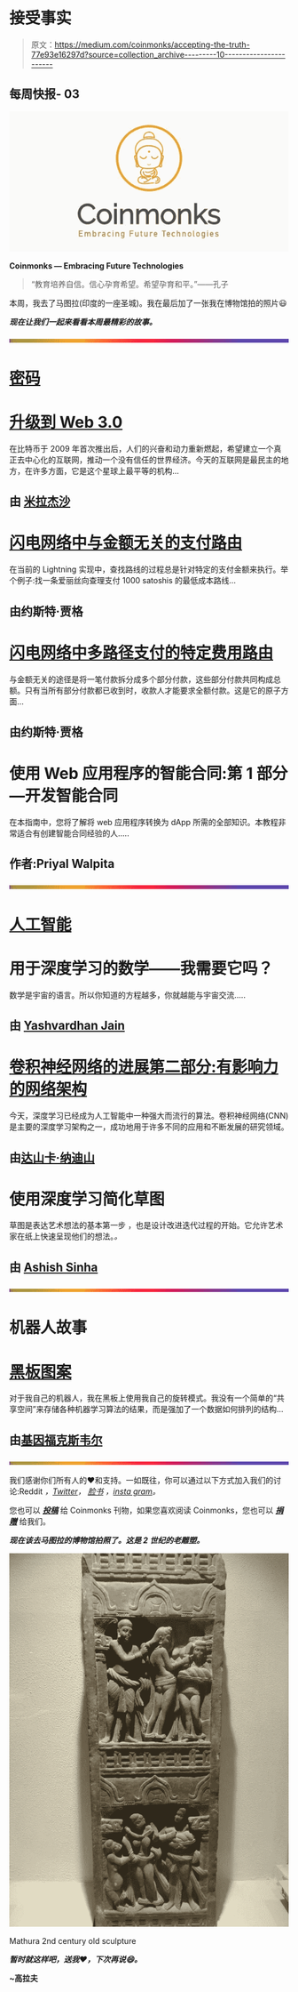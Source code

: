 # 接受事实

> 原文：<https://medium.com/coinmonks/accepting-the-truth-77e93e16297d?source=collection_archive---------10----------------------->

## 每周快报- 03

![](img/ba48716de31ce594d55d3d1f4d384c95.png)

**Coinmonks — Embracing Future Technologies**

> “教育培养自信。信心孕育希望。希望孕育和平。”——孔子

本周，我去了马图拉(印度的一座圣城)。我在最后加了一张我在博物馆拍的照片😃

***现在让我们一起来看看本周最精彩的故事。***

![](img/bbd4c520f7a63777145b65e0ebc51cba.png)

# [密码](https://medium.com/coinmonks/blockchain/home)

# [升级到 Web 3.0](/coinmonks/upgrading-to-web-3-0-2948f0551828)

在比特币于 2009 年首次推出后，人们的兴奋和动力重新燃起，希望建立一个真正去中心化的互联网，推动一个没有信任的世界经济。今天的互联网是最民主的地方，在许多方面，它是这个星球上最平等的机构…

## **由** [**米拉杰沙**](https://medium.com/u/3dfbdab1c198?source=post_page-----77e93e16297d--------------------------------)

# [闪电网络中与金额无关的支付路由](/coinmonks/amount-independent-payment-routing-in-lightning-networks-6409201ff5ed)

在当前的 Lightning 实现中，查找路线的过程总是针对特定的支付金额来执行。举个例子:找一条爱丽丝向查理支付 1000 satoshis 的最低成本路线…

## 由约斯特·贾格

# [闪电网络中多路径支付的特定费用路由](/coinmonks/specific-fee-routing-for-multi-path-payments-in-lightning-networks-b0e662c79819)

与金额无关的途径是将一笔付款拆分成多个部分付款，这些部分付款共同构成总额。只有当所有部分付款都已收到时，收款人才能要求全额付款。这是它的原子方面…

## 由约斯特·贾格

# 使用 Web 应用程序的智能合同:第 1 部分—开发智能合同

在本指南中，您将了解将 web 应用程序转换为 dApp 所需的全部知识。本教程非常适合有创建智能合同经验的人…..

## 作者:Priyal Walpita

![](img/bbd4c520f7a63777145b65e0ebc51cba.png)

# [人工智能](https://medium.com/coinmonks/artificial-intelligence/home)

# 用于深度学习的数学——我需要它吗？

数学是宇宙的语言。所以你知道的方程越多，你就越能与宇宙交流…..

## 由 [Yashvardhan Jain](https://medium.com/u/3a8d518b279d?source=post_page-----77e93e16297d--------------------------------)

# [卷积神经网络的进展第二部分:有影响力的网络架构](/coinmonks/advancements-of-convolutional-neural-networks-part-2-influential-network-architectures-261c502ce6bd)

今天，深度学习已经成为人工智能中一种强大而流行的算法。卷积神经网络(CNN)是主要的深度学习架构之一，成功地用于许多不同的应用和不断发展的研究领域。

## 由[达山卡·纳迪山](https://medium.com/u/e54018d053dd?source=post_page-----77e93e16297d--------------------------------)

# 使用深度学习简化草图

草图是表达艺术想法的基本第一步
，也是设计改进迭代过程的开始。它允许艺术家在纸上快速呈现他们的想法。*。*

## 由 [Ashish Sinha](https://medium.com/u/ed0d53392f42?source=post_page-----77e93e16297d--------------------------------)

![](img/bbd4c520f7a63777145b65e0ebc51cba.png)

# 机器人故事

# [黑板图案](/coinmonks/blackboard-pattern-ed3981551908)

对于我自己的机器人，我在黑板上使用我自己的旋转模式。我没有一个简单的“共享空间”来存储各种机器学习算法的结果，而是强加了一个数据如何排列的结构…

## 由[基因福克斯韦尔](https://medium.com/u/d8d75fa63c1e?source=post_page-----77e93e16297d--------------------------------)

![](img/bbd4c520f7a63777145b65e0ebc51cba.png)

我们感谢你们所有人的❤️和支持。一如既往，你可以通过以下方式加入我们的讨论:Reddit *，*[*Twitter*](https://twitter.com/coinmonks)*，* [*脸书*](https://www.facebook.com/coinmonks/) *，*[*insta gram*](https://www.instagram.com/coinmonks)*。*

您也可以 [***投稿***](/coinmonks/how-to-get-published-on-coinmonks-publication-bdf172add414) 给 Coinmonks 刊物，如果您喜欢阅读 Coinmonks，您也可以 [***捐赠***](/coinmonks/monks-need-your-help-7440418d67ec) 给我们。

***现在该去马图拉的博物馆拍照了。这是 2 世纪的老雕塑。***

![](img/179df9ed7e978678812f5457331f8fac.png)

Mathura 2nd century old sculpture

***暂时就这样吧，送我❤️，下次再说😄。***

**~高拉夫**